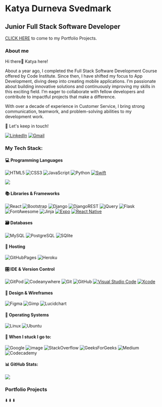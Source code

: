 # Katya Durneva Svedmark

## Junior Full Stack Software Developer
[CLICK HERE](#portfolio-projects) to come to my Portfolio Projects.

### About me

Hi there👋 Katya here!

About a year ago, I completed the Full Stack Software Development Course offered by Code Institute. Since then, I have shifted my focus to App Development, diving deep into creating mobile applications. I’m passionate about building innovative solutions and continuously improving my skills in this exciting field. I’m eager to collaborate with fellow developers and contribute to impactful projects that make a difference.

With over a decade of experience in Customer Service, I bring strong communication, teamwork, and problem-solving abilities to my development work.

📩 Let's keep in touch!

[![LinkedIn](https://img.shields.io/badge/LinkedIn-0077B5?style=for-the-badge&logo=linkedin&logoColor=white)](https://linkedin.com/in/katya-svedmark-junior-software-dev/) 
[![Gmail](https://img.shields.io/badge/Gmail-D14836?style=for-the-badge&logo=gmail&logoColor=white)](mailto:katya.svedmark@gmail.com)

### My Tech Stack:

#### 💻 Programming Languages

![HTML5](https://img.shields.io/badge/html5-%23E34F26.svg?style=for-the-badge&logo=html5&logoColor=white) ![CSS3](https://img.shields.io/badge/css3-%231572B6.svg?style=for-the-badge&logo=css3&logoColor=white)  ![JavaScript](https://img.shields.io/badge/javascript-%23323330.svg?style=for-the-badge&logo=javascript&logoColor=%23F7DF1E)  ![Python](https://img.shields.io/badge/python-3670A0?style=for-the-badge&logo=python&logoColor=ffdd54) [![Swift](https://img.shields.io/badge/Swift-F54A2A?logo=swift&logoColor=white)](#)

![](https://github-readme-stats.vercel.app/api/top-langs/?username=Kattis91&theme=buefy&hide_border=false&include_all_commits=false&count_private=false&layout=compact)

#### 📚 Libraries & Frameworks

![React](https://img.shields.io/badge/react-%2320232a.svg?style=for-the-badge&logo=react&logoColor=%2361DAFB) ![Bootstrap](https://img.shields.io/badge/bootstrap-%238511FA.svg?style=for-the-badge&logo=bootstrap&logoColor=white) ![Django](https://img.shields.io/badge/django-%23092E20.svg?style=for-the-badge&logo=django&logoColor=white) ![DjangoREST](https://img.shields.io/badge/django%20rest-ff1709?style=for-the-badge&logo=django&logoColor=white) ![jQuery](https://img.shields.io/badge/jquery-%230769AD.svg?style=for-the-badge&logo=jquery&logoColor=white) ![Flask](https://img.shields.io/badge/flask-%23000.svg?style=for-the-badge&logo=flask&logoColor=white) ![FontAwesome](https://img.shields.io/badge/Font%20Awesome%20-%23339AF0.svg?&style=for-the-badge&logo=Font%20Awesome&logoColor=FFFFFF) ![Jinja](https://img.shields.io/badge/Jinja%20-%23000000.svg?&style=for-the-badge&logo=Jinja&logoColor=B41717) [![Expo](https://img.shields.io/badge/Expo-000020?logo=expo&logoColor=fff)](#) [![React Native](https://img.shields.io/badge/React_Native-%2320232a.svg?logo=react&logoColor=%2361DAFB)](#)

#### 🗃️ Databases
![MySQL](https://img.shields.io/badge/mysql-%2300758F.svg?style=for-the-badge&logo=mysql&logoColor=white) ![PostgreSQL](https://img.shields.io/badge/PostgreSQL-316192?style=for-the-badge&logo=postgresql&logoColor=white) ![SQlite](https://img.shields.io/badge/SQLite-07405E?style=for-the-badge&logo=sqlite&logoColor=white)

#### 🏡 Hosting
![GitHubPages](https://img.shields.io/badge/GitHub%20Pages-222222?style=for-the-badge&logo=GitHub%20Pages&logoColor=white) ![Heroku](https://img.shields.io/badge/Heroku-430098?style=for-the-badge&logo=heroku&logoColor=white)

#### 🎛️ IDE & Version Control

![GitPod](https://img.shields.io/badge/Gitpod-000000?style=for-the-badge&logo=gitpod&logoColor=#FFAE33) ![Codeanywhere](https://img.shields.io/badge/Codeanywhere-FFFFFF?style=for-the-badge&logo=gitpod&logoColor=purple) ![Git](https://img.shields.io/badge/GIT-E44C30?style=for-the-badge&logo=git&logoColor=white) ![GitHub](https://img.shields.io/badge/GitHub-100000?style=for-the-badge&logo=github&logoColor=white) [![Visual Studio Code](https://custom-icon-badges.demolab.com/badge/Visual%20Studio%20Code-0078d7.svg?logo=vsc&logoColor=white)](#) [![Xcode](https://img.shields.io/badge/Xcode-007ACC?logo=Xcode&logoColor=white)](#)

#### 🎨 Design & Wireframes
![Figma](https://img.shields.io/badge/figma-%23F24E1E.svg?style=for-the-badge&logo=figma&logoColor=white) ![Gimp](https://img.shields.io/badge/gimp-5C5543?style=for-the-badge&logo=gimp&logoColor=white) ![Lucidchart](https://img.shields.io/badge/Lucidchart-orange?&style=for-the-badge)

#### 🛜 Operating Systems
![Linux](https://img.shields.io/badge/Linux-FCC624?style=for-the-badge&logo=linux&logoColor=black) ![Ubuntu](https://img.shields.io/badge/Ubuntu-E95420?style=for-the-badge&logo=ubuntu&logoColor=white)

#### 🤔 When I stuck I go to:
![Google](https://img.shields.io/badge/Google-4285F4?logo=google&logoColor=fff&style=for-the-badge)
![image](https://res.cloudinary.com/dx0imlozl/image/upload/v1707296610/Screenshot_from_2024-02-07_10-02-30_pbjaxy.png)
![StackOverflow](https://img.shields.io/badge/Stack%20Overflow-F58025?style=for-the-badge&logo=Stack%20Overflow&logoColor=white)
![GeeksForGeeks](https://img.shields.io/badge/GeeksforGeeks-298D46?style=for-the-badge&logo=geeksforgeeks&logoColor=white)
![Medium](https://img.shields.io/badge/Medium-12100E?style=for-the-badge&logo=medium&logoColor=white)
![Codecademy](https://img.shields.io/badge/Codecademy-%2321759B.svg?logo=codecademy&logoColor=white)



#### 📊 GitHub Stats:

![](https://github-readme-streak-stats.herokuapp.com/?user=Kattis91&theme=buefy&hide_border=false)<br/>

### Portfolio Projects
⬇️ ⬇️ ⬇️

<!-- Proudly created with GPRM ( https://gprm.itsvg.in ) -->
